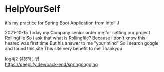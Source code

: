 # HelpYourSelf

it's my practice for Spring Boot Application from Inteli J


2021-10-15
Today my Company senior order me for setting our project Rollingfile
So i ask that what is Rollingfile?
Because i don't know this i heared was first time
But his answer to me "your mind"
So i search google and found this site 
This site very benefit to me
Thankyou

log4j2 설정하는법
<br>
https://deeplify.dev/back-end/spring/logging


